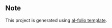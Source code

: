 ## Note
This project is generated using [al-folio template](https://github.com/alshedivat/al-folio).
